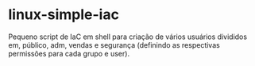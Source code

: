 # linux-simple-iac
Pequeno script de IaC em shell para criação de vários usuários divididos em, público, adm, vendas e segurança (definindo as respectivas permissões para cada grupo e user). 
